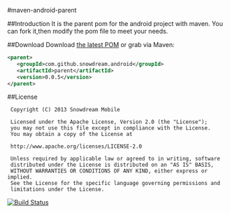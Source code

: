 #maven-android-parent

##Introduction
It is the parent pom for the android project with maven. You can fork it,then modify the pom file to meet your needs.

##Download
Download [the latest POM][1] or grab via Maven:

```xml
<parent>
   <groupId>com.github.snowdream.android</groupId>
   <artifactId>parent</artifactId>
   <version>0.0.5</version>
</parent>
```

##License
```
 Copyright (C) 2013 Snowdream Mobile
  
 Licensed under the Apache License, Version 2.0 (the "License");
 you may not use this file except in compliance with the License.
 You may obtain a copy of the License at
  
 http://www.apache.org/licenses/LICENSE-2.0
  
 Unless required by applicable law or agreed to in writing, software
 distributed under the License is distributed on an "AS IS" BASIS,
 WITHOUT WARRANTIES OR CONDITIONS OF ANY KIND, either express or implied.
 See the License for the specific language governing permissions and
 limitations under the License.
```
[![Build Status](https://travis-ci.org/snowdream/maven-android-parent.png)](https://travis-ci.org/snowdream/maven-android-parent)

[1]:https://oss.sonatype.org/content/groups/public/com/github/snowdream/android/parent/0.0.5/parent-0.0.5.pom